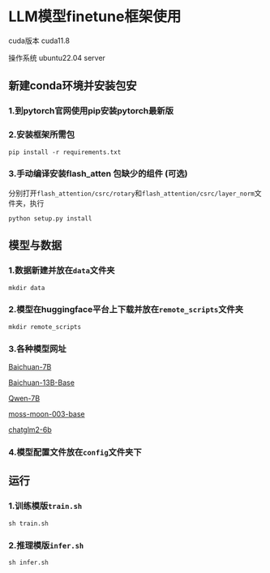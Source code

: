 # LLM模型finetune框架使用

cuda版本 cuda11.8

操作系统 ubuntu22.04 server

## 新建conda环境并安装包安

### 1.到pytorch官网使用pip安装pytorch最新版

### 2.安装框架所需包
```
pip install -r requirements.txt
```
### 3.手动编译安装flash_atten 包缺少的组件 (可选)

分别打开`flash_attention/csrc/rotary`和`flash_attention/csrc/layer_norm`文件夹，执行
```
python setup.py install
```

## 模型与数据

### 1.数据新建并放在`data`文件夹
```
mkdir data
```

### 2.模型在huggingface平台上下载并放在`remote_scripts`文件夹

```
mkdir remote_scripts
```

### 3.各种模型网址
[Baichuan-7B](https://huggingface.co/baichuan-inc/Baichuan-7B)

[Baichuan-13B-Base](https://huggingface.co/baichuan-inc/Baichuan-13B-Base)

[Qwen-7B](https://huggingface.co/Qwen/Qwen-7B)

[moss-moon-003-base](https://huggingface.co/fnlp/moss-moon-003-base)

[chatglm2-6b](https://huggingface.co/THUDM/chatglm2-6b)

### 4.模型配置文件放在`config`文件夹下

## 运行

### 1.训练模版`train.sh`
```
sh train.sh
```


### 2.推理模版`infer.sh`
```
sh infer.sh
```
